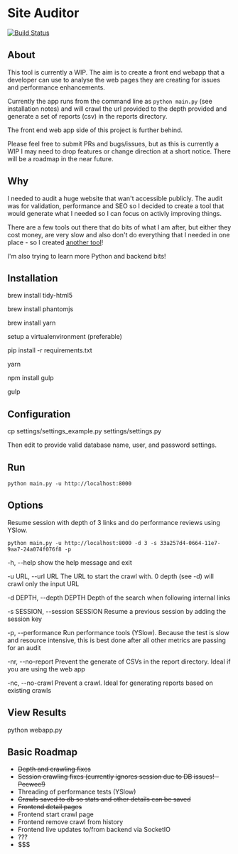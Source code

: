 # Site Auditor

[![Build Status](https://travis-ci.org/Designer023/website-auditor.svg?branch=master)](https://travis-ci.org/Designer023/website-auditor)

## About

This tool is currently a WIP. The aim is to create a front end webapp that a developer can use to analyse the web pages they are creating for issues and performance enhancements. 

Currently the app runs from the command line as `python main.py` (see installation notes) and will crawl the url provided to the depth provided and generate a set of reports (csv) in the reports directory.

The front end web app side of this project is further behind.

Please feel free to submit PRs and bugs/issues, but as this is currently a WIP I may need to drop features or change direction at a short notice. There will be a roadmap in the near future.

## Why

I needed to audit a huge website that wan't accessible publicly. The audit was for validation, performance and SEO so I decided to create a tool that would generate what I needed so I can focus on activly improving things.

There are a few tools out there that do bits of what I am after, but either they cost money, are very slow and also don't do everything that I needed in one place - so I created [another tool](https://xkcd.com/927/)!

I'm also trying to learn more Python and backend bits!

## Installation

brew install tidy-html5

brew install phantomjs

brew install yarn

setup a virtualenvironment (preferable)

pip install -r requirements.txt

yarn

npm install gulp

gulp

## Configuration

cp settings/settings_example.py settings/settings.py

Then edit to provide valid database name, user, and password settings.

## Run

`python main.py -u http://localhost:8000`

## Options

Resume session with depth of 3 links and do performance reviews using YSlow.

`python main.py -u http://localhost:8000 -d 3 -s 33a257d4-0664-11e7-9aa7-24a074f076f8 -p`

-h, --help show the help message and exit

-u URL, --url URL The URL to start the crawl with. 0 depth (see -d) will crawl only the input URL

-d DEPTH, --depth DEPTH Depth of the search when following internal links

-s SESSION, --session SESSION Resume a previous session by adding the session key

-p, --performance Run performance tools (YSlow). Because the test is slow and resource intensive, this is best done after all other metrics are passing for an audit

-nr, --no-report Prevent the generate of CSVs in the report directory. Ideal if you are using the web app

-nc, --no-crawl Prevent a crawl. Ideal for generating reports based on existing crawls

## View Results

python webapp.py


## Basic Roadmap

- ~~Depth and crawling fixes~~
- ~~Session crawling fixes (currently ignores session due to DB issues! - Peewee!)~~
- Threading of performance tests (YSlow)
- ~~Crawls saved to db so stats and other details can be saved~~
- ~~Frontend detail pages~~
- Frontend start crawl page
- Frontend remove crawl from history
- Frontend live updates to/from backend via SocketIO
- ???
- $$$
